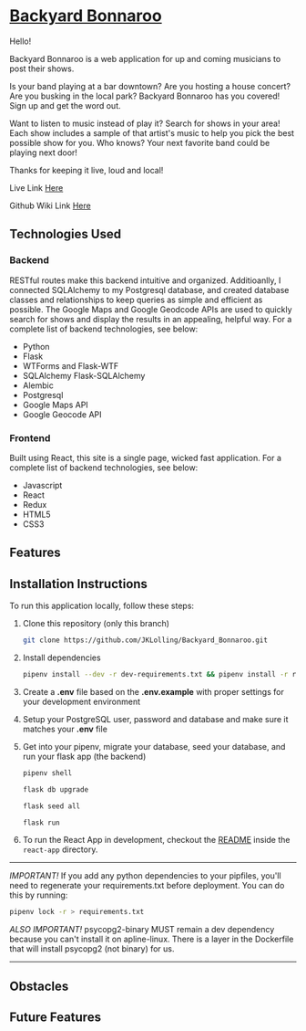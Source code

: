 # [Backyard Bonnaroo](https://backyard-bonnaroo.herokuapp.com/)

Hello! 

Backyard Bonnaroo is a web application for up and coming musicians to post their shows. 

Is your band playing at a bar downtown? Are you hosting a house concert? Are you busking in the local park? Backyard Bonnaroo has you covered! Sign up and get the word out.

Want to listen to music instead of play it? Search for shows in your area! Each show includes a sample of that artist's music to help you pick the best possible show for you. Who knows? Your next favorite band could be playing next door!

Thanks for keeping it live, loud and local!

Live Link [Here](https://backyard-bonnaroo.herokuapp.com/)

Github Wiki Link [Here](https://github.com/JKLolling/Backyard_Bonnaroo/wiki/Home/)

## Technologies Used

### Backend
RESTful routes make this backend intuitive and organized. Additioanlly, I connected SQLAlchemy to my Postgresql database, and created database classes and relationships to keep  queries as simple and efficient as possible. The Google Maps and Google Geodcode APIs are used to quickly search for shows and display the results in an appealing, helpful way. For a complete list of backend technologies, see below:
 - Python
 - Flask
 - WTForms and Flask-WTF
 - SQLAlchemy Flask-SQLAlchemy
 - Alembic 
 - Postgresql
 - Google Maps API
 - Google Geocode API
### Frontend
Built using React, this site is a single page, wicked fast application. For a complete list of backend technologies, see below:
- Javascript
- React
- Redux
- HTML5
- CSS3

## Features

## Installation Instructions

To run this application locally, follow these steps: 

1. Clone this repository (only this branch)

   ```bash
   git clone https://github.com/JKLolling/Backyard_Bonnaroo.git
   ```

2. Install dependencies

      ```bash
      pipenv install --dev -r dev-requirements.txt && pipenv install -r requirements.txt
      ```

3. Create a **.env** file based on the **.env.example** with proper settings for your
   development environment
   
4. Setup your PostgreSQL user, password and database and make sure it matches your **.env** file

5. Get into your pipenv, migrate your database, seed your database, and run your flask app (the backend)

   ```bash
   pipenv shell
   ```

   ```bash
   flask db upgrade
   ```

   ```bash
   flask seed all
   ```

   ```bash
   flask run
   ```

6. To run the React App in development, checkout the [README](./react-app/README.md) inside the `react-app` directory.

***
*IMPORTANT!*
   If you add any python dependencies to your pipfiles, you'll need to regenerate your requirements.txt before deployment.
   You can do this by running:

   ```bash
   pipenv lock -r > requirements.txt
   ```

*ALSO IMPORTANT!*
   psycopg2-binary MUST remain a dev dependency because you can't install it on apline-linux.
   There is a layer in the Dockerfile that will install psycopg2 (not binary) for us.
***

## Obstacles

## Future Features
